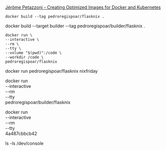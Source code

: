 

[Jérôme Petazzoni - Creating Optimized Images for Docker and Kubernetes](https://www.youtube.com/watch?v=UbXv-T4IUXk&list=PLf-O3X2-mxDmn0ikyO7OF8sPr2GDQeZXk&index=15)

`docker build --tag pedroregispoar/flasknix .`

docker build --target builder --tag pedroregispoar/builder/flasknix .

```
docker run \
--interactive \
--rm \
--tty \
--volume "$(pwd)":/code \
--workdir /code \
pedroregispoar/flasknix
```

docker run pedroregispoar/flasknix nixfriday



docker run \
--interactive \
--rm \
--tty \
pedroregispoar/builder/flasknix






docker run \
--interactive \
--rm \
--tty \
4a487cbbcb42


ls -ls /dev/console